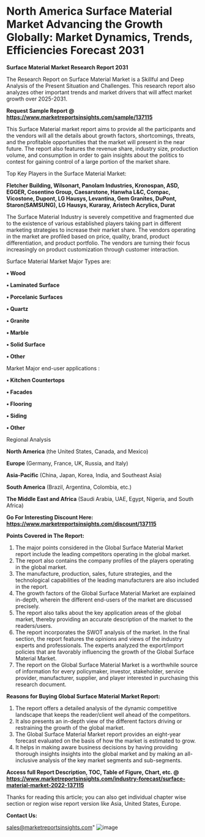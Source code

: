 # North America Surface Material Market Advancing the Growth Globally: Market Dynamics, Trends, Efficiencies Forecast 2031

<strong>Surface Material Market Research Report 2031</strong>

The Research Report on Surface Material Market is a Skillful and Deep Analysis of the Present Situation and Challenges. This research report also analyzes other important trends and market drivers that will affect market growth over 2025-2031.

<strong>Request Sample Report @ <a href=https://www.marketreportsinsights.com/sample/137115>https://www.marketreportsinsights.com/sample/137115</a></strong>

This Surface Material market report aims to provide all the participants and the vendors will all the details about growth factors, shortcomings, threats, and the profitable opportunities that the market will present in the near future. The report also features the revenue share, industry size, production volume, and consumption in order to gain insights about the politics to contest for gaining control of a large portion of the market share.

Top Key Players in the Surface Material Market:

<strong>Fletcher Building, Wilsonart, Panolam Industries, Kronospan, ASD, EGGER, Cosentino Group, Caesarstone, Hanwha L&C, Compac, Vicostone, Dupont, LG Hausys, Levantina, Gem Granites, DuPont, Staron(SAMSUNG), LG Hausys, Kuraray, Aristech Acrylics, Durat</strong>

The Surface Material Industry is severely competitive and fragmented due to the existence of various established players taking part in different marketing strategies to increase their market share. The vendors operating in the market are profiled based on price, quality, brand, product differentiation, and product portfolio. The vendors are turning their focus increasingly on product customization through customer interaction.

Surface Material Market Major Types are:

<strong>• Wood

• Laminated Surface

• Porcelanic Surfaces

• Quartz

• Granite

• Marble

• Solid Surface

• Other</strong>

Market Major end-user applications :

<strong>• Kitchen Countertops

• Facades

• Flooring

• Siding

• Other</strong>

Regional Analysis

</u><strong><b>North America</b></strong> (the United States, Canada, and Mexico)

<strong><b>Europe </b></strong>(Germany, France, UK, Russia, and Italy)

<strong><b>Asia-Pacific</b></strong> (China, Japan, Korea, India, and Southeast Asia)

<strong><b>South America</b></strong> (Brazil, Argentina, Colombia, etc.)

<strong><b>The Middle East and Africa</b></strong> (Saudi Arabia, UAE, Egypt, Nigeria, and South Africa)

<strong>Go For Interesting Discount Here: <a href=https://www.marketreportsinsights.com/discount/137115>https://www.marketreportsinsights.com/discount/137115</a></strong>

<strong>Points Covered in The Report:</strong>
<ol>
  <li>The major points considered in the Global Surface Material Market report include the leading competitors operating in the global market.</li>
  <li>The report also contains the company profiles of the players operating in the global market.</li>
  <li>The manufacture, production, sales, future strategies, and the technological capabilities of the leading manufacturers are also included in the report.</li>
  <li>The growth factors of the Global Surface Material Market are explained in-depth, wherein the different end-users of the market are discussed precisely.</li>
  <li>The report also talks about the key application areas of the global market, thereby providing an accurate description of the market to the readers/users.</li>
  <li>The report incorporates the SWOT analysis of the market. In the final section, the report features the opinions and views of the industry experts and professionals. The experts analyzed the export/import policies that are favorably influencing the growth of the Global Surface Material Market.</li>
  <li>The report on the Global Surface Material Market is a worthwhile source of information for every policymaker, investor, stakeholder, service provider, manufacturer, supplier, and player interested in purchasing this research document.</li>
</ol>
<strong>Reasons for Buying Global Surface Material Market Report:</strong>

<ol>
  <li>The report offers a detailed analysis of the dynamic competitive landscape that keeps the reader/client well ahead of the competitors.</li>
  <li>It also presents an in-depth view of the different factors driving or restraining the growth of the global market.</li>
  <li>The Global Surface Material Market report provides an eight-year forecast evaluated on the basis of how the market is estimated to grow.</li>
  <li>It helps in making aware business decisions by having providing thorough insights insights into the global market and by making an all-inclusive analysis of the key market segments and sub-segments.</li>
</ol>
<strong>Access full Report Description, TOC, Table of Figure, Chart, etc. @ <a href=https://www.marketreportsinsights.com/industry-forecast/surface-material-market-2022-137115>https://www.marketreportsinsights.com/industry-forecast/surface-material-market-2022-137115</a></strong>


Thanks for reading this article; you can also get individual chapter wise section or region wise report version like Asia, United States, Europe.

<strong>Contact Us:</strong>

sales@marketreportsinsights.com"
![image](https://github.com/user-attachments/assets/40f6689d-666b-4870-aa6c-797c23dcf822)

